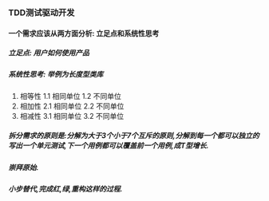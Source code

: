 ### TDD测试驱动开发
#### 一个需求应该从两方面分析: 立足点和系统性思考
##### 立足点: 用户如何使用产品
##### 系统性思考: 举例为长度型类库
1. 相等性
    1.1 相同单位
    1.2 不同单位
2. 相加性
    2.1 相同单位
    2.2 不同单位
3. 相减性
    3.1 相同单位
    3.2 不同单位
##### 拆分需求的原则是:分解为大于3个小于7个互斥的原则,分解到每一个都可以独立的写出一个单元测试,下一个用例都可以覆盖前一个用例,成T型增长.
##### 崇拜原始.
##### 小步替代,完成红,绿,重构这样的过程.